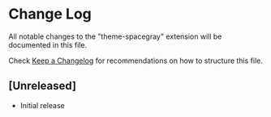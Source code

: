 # Change Log
All notable changes to the "theme-spacegray" extension will be documented in this file.

Check [Keep a Changelog](http://keepachangelog.com/) for recommendations on how to structure this file.

## [Unreleased]
- Initial release
